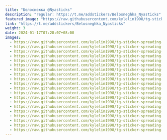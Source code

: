 ```yaml
---
title: "Белоснежка @Nyasticks"
description: "regular: https://t.me/addstickers/Belosneghka_Nyasticks"
featured_image: "https://raw.githubusercontent.com/kylelin1998/tg-sticker-spreading-worldwide-images/main/img/f320eb92-796a-401f-acd1-2ec9e92024c4.jpg"
link: "https://t.me/addstickers/Belosneghka_Nyasticks"
weight: 3
date: 2024-01-17T07:28:07+08:00
images:
  - https://raw.githubusercontent.com/kylelin1998/tg-sticker-spreading-worldwide-images/main/img/f320eb92-796a-401f-acd1-2ec9e92024c4.jpg
  - https://raw.githubusercontent.com/kylelin1998/tg-sticker-spreading-worldwide-images/main/img/7b3dbf18-f670-4fe9-9c38-c2d663353c14.jpg
  - https://raw.githubusercontent.com/kylelin1998/tg-sticker-spreading-worldwide-images/main/img/27eaf9e1-8e05-4c3a-9209-6c07f446d521.jpg
  - https://raw.githubusercontent.com/kylelin1998/tg-sticker-spreading-worldwide-images/main/img/8d640272-a1b7-4010-96f4-68a75e1a31dc.jpg
  - https://raw.githubusercontent.com/kylelin1998/tg-sticker-spreading-worldwide-images/main/img/c157bfa5-c15e-4e98-b997-319e87a7b930.jpg
  - https://raw.githubusercontent.com/kylelin1998/tg-sticker-spreading-worldwide-images/main/img/dfe5eaaf-5386-416c-9bda-e513e32ac40a.jpg
  - https://raw.githubusercontent.com/kylelin1998/tg-sticker-spreading-worldwide-images/main/img/efdb8f01-04a4-4adc-bc3d-8c25518594b4.jpg
  - https://raw.githubusercontent.com/kylelin1998/tg-sticker-spreading-worldwide-images/main/img/6dcdab79-7f8a-4dae-8bbf-d67ef0063d1a.jpg
  - https://raw.githubusercontent.com/kylelin1998/tg-sticker-spreading-worldwide-images/main/img/ad528741-0332-4918-8598-0c8c7a789e2d.jpg
  - https://raw.githubusercontent.com/kylelin1998/tg-sticker-spreading-worldwide-images/main/img/dbf97271-037a-4388-861a-72038ffc5602.jpg
  - https://raw.githubusercontent.com/kylelin1998/tg-sticker-spreading-worldwide-images/main/img/b69d3ded-8215-4fe9-a27a-930f054d8531.jpg
  - https://raw.githubusercontent.com/kylelin1998/tg-sticker-spreading-worldwide-images/main/img/b8fdce27-1de2-4c4e-a019-33c928fbe705.jpg
  - https://raw.githubusercontent.com/kylelin1998/tg-sticker-spreading-worldwide-images/main/img/7a1a84d6-b78c-433b-b3b5-f6c862c0d99a.jpg
  - https://raw.githubusercontent.com/kylelin1998/tg-sticker-spreading-worldwide-images/main/img/f4b1ca90-8ec4-4627-9111-8b6ffed40d53.jpg
  - https://raw.githubusercontent.com/kylelin1998/tg-sticker-spreading-worldwide-images/main/img/eb0267a8-d7fe-4f93-8ba9-38dd61f92a37.jpg
  - https://raw.githubusercontent.com/kylelin1998/tg-sticker-spreading-worldwide-images/main/img/d6b8a387-c8ef-4635-a0c3-fac35d9f98a5.jpg
  - https://raw.githubusercontent.com/kylelin1998/tg-sticker-spreading-worldwide-images/main/img/270b35f4-cde5-4018-8c98-8a14849139f4.jpg
  - https://raw.githubusercontent.com/kylelin1998/tg-sticker-spreading-worldwide-images/main/img/d20d6dac-ae07-43fa-8bf7-9e4a62139ad0.jpg
  - https://raw.githubusercontent.com/kylelin1998/tg-sticker-spreading-worldwide-images/main/img/bc69fe25-4c80-42a0-95f5-817fd9f7d8b4.jpg
  - https://raw.githubusercontent.com/kylelin1998/tg-sticker-spreading-worldwide-images/main/img/e0889813-ef96-4f18-a006-e86d6f4e31cb.jpg
---
```

